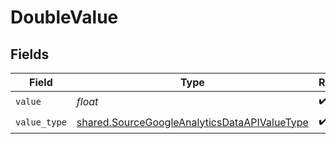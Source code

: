 # DoubleValue


## Fields

| Field                                                                                                        | Type                                                                                                         | Required                                                                                                     | Description                                                                                                  |
| ------------------------------------------------------------------------------------------------------------ | ------------------------------------------------------------------------------------------------------------ | ------------------------------------------------------------------------------------------------------------ | ------------------------------------------------------------------------------------------------------------ |
| `value`                                                                                                      | *float*                                                                                                      | :heavy_check_mark:                                                                                           | N/A                                                                                                          |
| `value_type`                                                                                                 | [shared.SourceGoogleAnalyticsDataAPIValueType](../../models/shared/sourcegoogleanalyticsdataapivaluetype.md) | :heavy_check_mark:                                                                                           | N/A                                                                                                          |